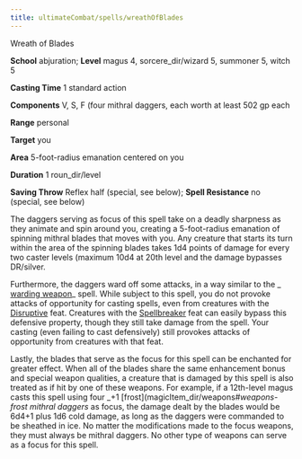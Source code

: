 ```yaml
---
title: ultimateCombat/spells/wreathOfBlades
---
```

Wreath of Blades

**School** abjuration; **Level** magus 4, sorcere_dir/wizard 5, summoner 5, witch 5

**Casting Time** 1 standard action

**Components** V, S, F (four mithral daggers, each worth at least 502 gp each

**Range** personal

**Target** you

**Area** 5-foot-radius emanation centered on you

**Duration** 1 roun_dir/level

**Saving Throw** Reflex half (special, see below); **Spell Resistance** no (special, see below)

The daggers serving as focus of this spell take on a deadly sharpness as they animate and spin around you, creating a 5-foot-radius emanation of spinning mithral blades that moves with you. Any creature that starts its turn within the area of the spinning blades takes 1d4 points of damage for every two caster levels (maximum 10d4 at 20th level and the damage bypasses DR/silver.

Furthermore, the daggers ward off some attacks, in a way similar to the _ [warding weapon](wardingWeapon#_warding-weapon)_ spell. While subject to this spell, you do not provoke attacks of opportunity for casting spells, even from creatures with the [Disruptive](feats#_disruptive) feat. Creatures with the [Spellbreaker](feats#_spellbreaker) feat can easily bypass this defensive property, though they still take damage from the spell. Your casting (even failing to cast defensively) still provokes attacks of opportunity from creatures with that feat.

Lastly, the blades that serve as the focus for this spell can be enchanted for greater effect. When all of the blades share the same enhancement bonus and special weapon qualities, a creature that is damaged by this spell is also treated as if hit by one of these weapons. For example, if a 12th-level magus casts this spell using four _+1 [frost](magicItem_dir/weapons#_weapons-frost mithral daggers_ as focus, the damage dealt by the blades would be 6d4+1 plus 1d6 cold damage, as long as the daggers were commanded to be sheathed in ice. No matter the modifications made to the focus weapons, they must always be mithral daggers. No other type of weapons can serve as a focus for this spell.

